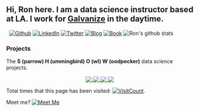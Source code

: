 <!-- Your title -->
## Hi, Ron here. I am a data science instructor based at LA. I work for [Galvanize](https://www.galvanize.com/data-science-bootcamp) in the daytime.


&nbsp;
[![Github](https://img.shields.io/badge/-Github-black?style=flat-square&logo=Github&logoColor=white)](https://github.com/rongpenl)
[![LinkedIn](https://img.shields.io/badge/-LinkedIn-blue?style=flat-square&logo=Linkedin&logoColor=white)](https://www.linkedin.com/in/ron-li-6531bb1b7/)
[![Twitter](https://img.shields.io/badge/-Twitter-000?style=flat-square&logo=Twitter&logoColor=blue)](https://www.twitter.com/rongpengli)
[![Blog](https://img.shields.io/badge/%E4%B8%AD%E8%8B%B1%E6%B7%B7%E6%9D%82-Blog-green?style=flat-square&logo=notion)](https://rongpeng.li)
[![Book](https://img.shields.io/badge/Book-Hands--On%20Statistics%20for%20Data%20Science-red)](https://www.amazon.com/dp/B08GY7LF3N/ref=tsm_1_tp_tc)
![Ron's github stats](https://github-readme-stats.vercel.app/api?username=rongpenl&show_icons=true&hide_border=true)



<!-- Its main projects -->
### Projects

The **S (parrow) H (ummingbird) O (wl) W (oodpecker)** data science projects.

<!-- Its main projects -->
<p align="center">
  <a href="https://github.com/rongpenl/sparrow">
    <img align="center" src="https://github-readme-stats.vercel.app/api/pin/?username=rongpenl&repo=sparrow" />
  </a>
  <a href="https://github.com/rongpenl/hummingbird">
    <img align="center" src="https://github-readme-stats.vercel.app/api/pin/?username=rongpenl&repo=hummingbird" />
  </a>
   <a href="https://github.com/rongpenl/owl">
    <img align="center" src="https://github-readme-stats.vercel.app/api/pin/?username=rongpenl&repo=owl" />
  </a>
  <a href="https://github.com/rongpenl/woodpecker">
    <img align="center" src="https://github-readme-stats.vercel.app/api/pin/?username=rongpenl&repo=woodpecker" />
  </a>
</p>

Total times that this page has been visited: [![VisitCount](http://profile-counter.glitch.me/rongpenl/count.svg)](http://profile-counter.glitch.me/rongpenl/count.svg).

Meet me? [![Meet Me](https://img.shields.io/badge/Meet-Me-blue?style=for-the-badge)](https://ronli.appointlet.com/)
